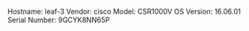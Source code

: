 Hostname:      leaf-3
Vendor:        cisco
Model:         CSR1000V
OS Version:    16.06.01
Serial Number:  9GCYK8NN65P